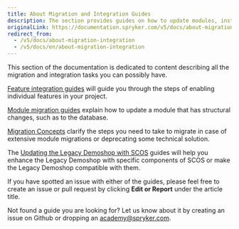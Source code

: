 ```yaml
---
title: About Migration and Integration Guides
description: The section provides guides on how to update modules, install features in the project and enhance the Legacy Demoshop.
originalLink: https://documentation.spryker.com/v5/docs/about-migration-integration
redirect_from:
  - /v5/docs/about-migration-integration
  - /v5/docs/en/about-migration-integration
---
```


This section of the documentation is dedicated to content describing all the migration and integration tasks you can possibly have.

[Feature integration guides](https://documentation.spryker.com/docs/en/about-integration) will guide you through the steps of enabling individual features in your project.

[Module migration guides](https://documentation.spryker.com/docs/en/about-migration) explain how to update a module that has structural changes, such as to the database.

[Migration Concepts](https://documentation.spryker.com/docs/en/about-migration-concepts) clarify the steps you need to take to migrate in case of extensive module migrations or deprecating some technical solution.

The [Updating the Legacy Demoshop with SCOS](https://documentation.spryker.com/docs/en/about-updating) guides will help you enhance the Legacy Demoshop with specific components of SCOS or make the Legacy Demoshop compatible with them.

If you have spotted an issue with either of the guides, please feel free to create an issue or pull request by clicking **Edit or Report** under the article title.

Not found a guide you are looking for? Let us know about it by creating an issue on Github or dropping an  [academy@spryker.com](mailto:academy@spryker.com).
